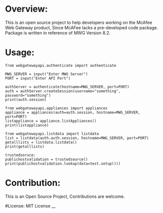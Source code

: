 # Overview: 

This is an open source project to help developers working on the McAfee Web Gateway product, 
Since McAFee lacks a pre-developed code package. 
Package is written in reference of MWG Version 8.2. 



# Usage:  

~~~~
from webgatewayapi.authenticate import authenticate

MWG_SERVER = input("Enter MWG Server")
PORT = input("Enter API Port")

authServer = authenticate(hostname=MWG_SERVER, port=PORT)
auth = authServer.createSession(username="something", password="something")
print(auth.session) 

from webgatewayapi.appliances import appliances
appliance = appliances(auth=auth.session, hostname=MWG_SERVER, port=PORT)
listappliance = appliance.listAppliances()
print(listappliance)

from webgatewayapi.listdata import listdata
list = listdata(auth.auth.session, hostname=MWG_SERVER, port=PORT)
getalllists = listdata.listdata()
print(getalllists)

trustedsoruce:
publichostvalidation = trustedsource()
print(publichostvalidation.lookup(data=test.setup()))

~~~~

# Contribution:
This is an Open Source Project, Contributions are welcome. 

#License: 
MIT License
__
